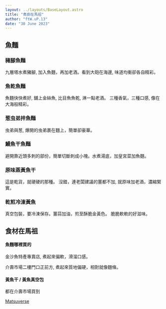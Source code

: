 ```yaml
---
layout: ../layouts/BaseLayout.astro
title: "煮廚在馬祖"
author: "ftW.uP.13"
date: "30 June 2023"
---
```

## 魚麵
### 豬腳魚麵
九層塔水煮豬腳, 加入魚麵，再加老酒。看到大砲在海邊, 味道均衝卻各自精彩。

### 魚乾魚麵 
魚麵快快煮好, 舖上金絲魚, 比目魚魚乾, 淋一點老酒。
三種香氣，三種口感, 像在大海般精彩。

### 葱虫弟拌魚麵
虫弟與葱, 爆開的虫弟裹在麵上，簡單卻豪華。

### 鰻魚干魚麵
避開靠近頭多刺的部份，簡單切斷刺成小塊。水煮湯底，加皇宮菜加魚麵。

### 原味蒸黃魚干
這是乾貨，就硬硬的那種。 沒錯，連老闆建議的薑都不加, 就原味加老酒，濃縮緊實。

### 乾煎冷涷黃魚
真空包裝，要冷涷保存。薑蒜加油，煎至酥脆金黃色。 脆脆軟軟的好滋味。

## 食材在馬祖

#### 魚麵哪裡買的
金沙魚特產專賣店, 煮起來偏軟，滑溜口感。

介壽市場二樓門口正前方, 煮起來質地偏硬，相對就像麵條。

#### 黃魚干 / 黃魚真空包
都在介壽市場買到

<!-- # 緣起 -->
<!-- 用更少的處理 醠真接的食物 -->

[Matsuverse](/)
